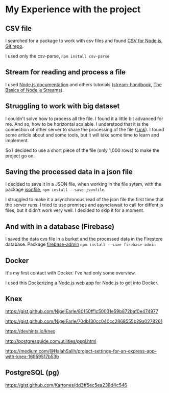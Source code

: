 # My Experience with the project

## CSV file

I searched for a package to work with csv files and found [CSV for Node.js](http://csv.adaltas.com), [Git repo](https://www.npmjs.com/package/csv).

I used only the csv-parse, `npm install csv-parse`

## Stream for reading and process a file

I used [Node.js documentation](https://nodejs.org/api/stream.html) and others tutorials ([stream-handbook](https://github.com/substack/stream-handbook), [The Basics of Node.js Streams](https://www.sitepoint.com/basics-node-js-streams/)).

## Struggling to work with big dataset

I couldn't solve how to process all the file. I found it a little bit advanced for me. And so, how to be horizontal scalable. I understood that it is the connection of other server to share the processing of the file ([Link](https://stackoverflow.com/questions/11707879/difference-between-scaling-horizontally-and-vertically-for-databases)). I found some article about and some tools, but it will take some time to learn and implement.

So I decided to use a short piece of the file (only 1,000 rows) to make the project go on.

## Saving the processed data in a json file

I decided to save it in a JSON file, when working in the file sytem, with the package [jsonfile](https://www.npmjs.com/package/jsonfile), `npm install --save jsonfile`.

I struggled to make it a asynchronous read of the json file the first time that the server runs. I tried to use promises and async/await to call for diffent js files, but it didn't work very well. I decided to skip it for a moment.

## And with in a database (Firebase)
I saved the data cvs file in a burket and the processed data in the Firestore database.
Package [firebase-admin](https://www.npmjs.com/package/firebase-admin) `npm install --save firebase-admin`


## Docker

It's my first contact with Docker. I've had only some overview.

I used this [Dockerizing a Node.js web app](https://nodejs.org/en/docs/guides/nodejs-docker-webapp/) for Node.js to get into Docker.

## Knex

https://gist.github.com/NigelEarle/80150ff1c50031e59b872baf0e474977

https://gist.github.com/NigelEarle/70db130cc040cc2868555b29a0278261

https://devhints.io/knex

http://postgresguide.com/utilities/psql.html

https://medium.com/@HalahSalih/project-settings-for-an-express-app-with-knex-16959517b53b

## PostgreSQL (pg)

https://gist.github.com/Kartones/dd3ff5ec5ea238d4c546